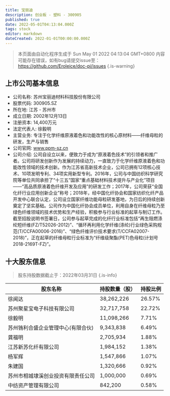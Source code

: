 ```yaml
---
title: 宝丽迪
description: 创业板 - 塑料 - 300905
published: true
date: 2022-05-01T04:13:04.000Z
tags: stock
editor: markdown
dateCreated: 2022-01-01T00:00:00.000Z
---
```


> 本页面由自动化程序生成于 Sun May 01 2022 04:13:04 GMT+0800
> 内容可能存在错误，如有bug请提交issue至：https://github.com/Eroleice/doc-pi/issues
{.is-warning}

## 上市公司基本信息
- 公司名称: 苏州宝丽迪材料科技股份有限公司
- 股票代码: 300905.SZ
- 所在地: 江苏 - 苏州市
- 成立日期: 2002年12月13日
- 注册资本: 14,400万元
- 法定代表人: 徐毅明
- 主营业务: 专注于化学纤维原液着色和功能改性的核心原材料——纤维母粒的研发，生产与销售
- 公司官网: www.ppm-sz.cn
- 公司介绍: 公司自设立以来，便致力于成为“原液着色技术”的引领者和推广者。公司将研发创新作为发展的持续动力，一直致力于化学纤维原液着色和功能改性领域的技术创新。作为江苏省高新技术企业，公司已拥有12项核心技术、10项发明专利、34项实用新型专利。2016年，公司与中国纺织科学研究院等单位共同承担了“十三五”国家“重点基础材料技术提升与产业化”项目——“高品质原液着色纤维开发及应用”的研发工作；2017年，公司荣获“全国化纤行业应用创新企业”称号；2018年，经中国化纤协会和国家纺织化纤产品开发中心联合认定，公司设立国家纤维功能母粒研发基地，为日后的持续创新奠定了坚实基础。公司作为中国化纤协会成员单位，利用自身在纤维母粒乃至绿色纤维领域的技术优势和生产经验，积极参与行业标准的起草与制订工作。截至招股说明书签署日，公司参与起草完成的化纤行业标准包括“再生阻燃涤纶短纤维(FZ/T52026-2012)”、“循环再利用化学纤维(涤纶)行业绿色采购规范(T/CCFA00006-2016)”、“绿色纤维评价技术要求(T/CCFA02007-2018)”，正在起草的纤维母粒行业标准为“纤维级聚酯(PET)色母粒(计划号2018-2169T-FZ)”。


## 十大股东信息
> 股东持股数据截止于：2022年03月31日
{.is-info}

| 股东名称 | 持股数量（股） | 持股比例 |
| --- | --- | --- |
| 徐闻达 | 38,262,226 | 26.57% |
| 苏州聚星宝电子科技有限公司 | 32,717,758 | 22.72% |
| 徐毅明 | 11,098,266 | 7.71% |
| 苏州铕利合盛企业管理中心(有限合伙) | 9,343,838 | 6.49% |
| 龚福明 | 2,705,934 | 1.88% |
| 江苏新苏化纤有限公司 | 1,984,152 | 1.38% |
| 杨军辉 | 1,547,866 | 1.07% |
| 朱建国 | 1,320,666 | 0.92% |
| 苏州市相城埭溪创业投资有限责任公司 | 1,000,000 | 0.69% |
| 中纺资产管理有限公司 | 842,200 | 0.58% |




